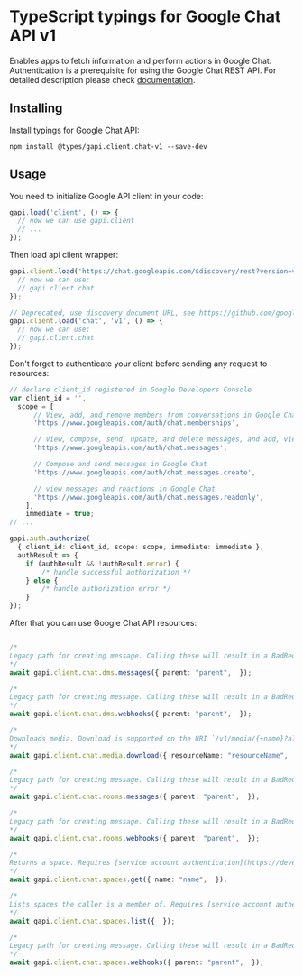 # TypeScript typings for Google Chat API v1

Enables apps to fetch information and perform actions in Google Chat. Authentication is a prerequisite for using the Google Chat REST API.
For detailed description please check [documentation](https://developers.google.com/hangouts/chat).

## Installing

Install typings for Google Chat API:

```
npm install @types/gapi.client.chat-v1 --save-dev
```

## Usage

You need to initialize Google API client in your code:

```typescript
gapi.load('client', () => {
  // now we can use gapi.client
  // ...
});
```

Then load api client wrapper:

```typescript
gapi.client.load('https://chat.googleapis.com/$discovery/rest?version=v1', () => {
  // now we can use:
  // gapi.client.chat
});
```

```typescript
// Deprecated, use discovery document URL, see https://github.com/google/google-api-javascript-client/blob/master/docs/reference.md#----gapiclientloadname----version----callback--
gapi.client.load('chat', 'v1', () => {
  // now we can use:
  // gapi.client.chat
});
```

Don't forget to authenticate your client before sending any request to resources:

```typescript
// declare client_id registered in Google Developers Console
var client_id = '',
  scope = [
      // View, add, and remove members from conversations in Google Chat
      'https://www.googleapis.com/auth/chat.memberships',

      // View, compose, send, update, and delete messages, and add, view, and delete reactions to messages.
      'https://www.googleapis.com/auth/chat.messages',

      // Compose and send messages in Google Chat
      'https://www.googleapis.com/auth/chat.messages.create',

      // view messages and reactions in Google Chat
      'https://www.googleapis.com/auth/chat.messages.readonly',
    ],
    immediate = true;
// ...

gapi.auth.authorize(
  { client_id: client_id, scope: scope, immediate: immediate },
  authResult => {
    if (authResult && !authResult.error) {
        /* handle successful authorization */
    } else {
        /* handle authorization error */
    }
});
```

After that you can use Google Chat API resources: <!-- TODO: make this work for multiple namespaces -->

```typescript

/*
Legacy path for creating message. Calling these will result in a BadRequest response.
*/
await gapi.client.chat.dms.messages({ parent: "parent",  });

/*
Legacy path for creating message. Calling these will result in a BadRequest response.
*/
await gapi.client.chat.dms.webhooks({ parent: "parent",  });

/*
Downloads media. Download is supported on the URI `/v1/media/{+name}?alt=media`.
*/
await gapi.client.chat.media.download({ resourceName: "resourceName",  });

/*
Legacy path for creating message. Calling these will result in a BadRequest response.
*/
await gapi.client.chat.rooms.messages({ parent: "parent",  });

/*
Legacy path for creating message. Calling these will result in a BadRequest response.
*/
await gapi.client.chat.rooms.webhooks({ parent: "parent",  });

/*
Returns a space. Requires [service account authentication](https://developers.google.com/chat/api/guides/auth/service-accounts).
*/
await gapi.client.chat.spaces.get({ name: "name",  });

/*
Lists spaces the caller is a member of. Requires [service account authentication](https://developers.google.com/chat/api/guides/auth/service-accounts). 
*/
await gapi.client.chat.spaces.list({  });

/*
Legacy path for creating message. Calling these will result in a BadRequest response.
*/
await gapi.client.chat.spaces.webhooks({ parent: "parent",  });
```

